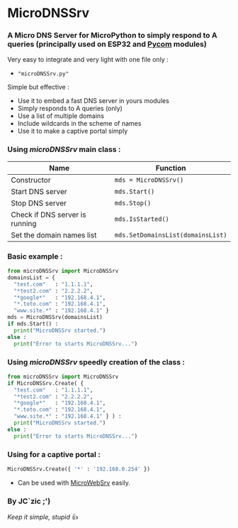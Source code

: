 # MicroDNSSrv

### A Micro DNS Server for MicroPython to simply respond to A queries (principally used on ESP32 and [Pycom](http://www.pycom.io) modules)

Very easy to integrate and very light with one file only :
- `"microDNSSrv.py"`

Simple but effective :
- Use it to embed a fast DNS server in yours modules
- Simply responds to A queries (only)
- Use a list of multiple domains
- Include wildcards in the scheme of names
- Use it to make a captive portal simply

### Using *microDNSSrv* main class :

| Name  | Function |
| - | - |
| Constructor | `mds = MicroDNSSrv()` |
| Start DNS server | `mds.Start()` |
| Stop DNS server | `mds.Stop()` |
| Check if DNS server is running | `mds.IsStarted()` |
| Set the domain names list | `mds.SetDomainsList(domainsList)` |

### Basic example :
```python
from microDNSSrv import MicroDNSSrv
domainsList = {
  "test.com"   : "1.1.1.1",
  "*test2.com" : "2.2.2.2",
  "*google*"   : "192.168.4.1",
  "*.toto.com" : "192.168.4.1",
  "www.site.*" : "192.168.4.1" }
mds = MicroDNSSrv(domainsList)
if mds.Start() :
  print("MicroDNSSrv started.")
else :
  print("Error to starts MicroDNSSrv...")
```

### Using *microDNSSrv* speedly creation of the class :
```python
from microDNSSrv import MicroDNSSrv
if MicroDNSSrv.Create( {
  "test.com"   : "1.1.1.1",
  "*test2.com" : "2.2.2.2",
  "*google*"   : "192.168.4.1",
  "*.toto.com" : "192.168.4.1",
  "www.site.*" : "192.168.4.1" } ) :
  print("MicroDNSSrv started.")
else :
  print("Error to starts MicroDNSSrv...")
```

### Using for a captive portal :
```python
MicroDNSSrv.Create({ '*' : '192.168.0.254' })
```
- Can be used with [MicroWebSrv](https://github.com/jczic/MicroWebSrv) easily.



### By JC`zic ;')

*Keep it simple, stupid* :+1:

